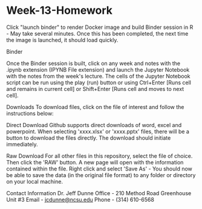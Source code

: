 # Week-13-Homework

Click "launch binder" to render Docker image and build Binder session in R - May take several minutes. Once this has been completed, the next time the image is launched, it should load quickly.

Binder

Once the Binder session is built, click on any week and notes with the .ipynb extension (IPYNB File extension) and launch the Jupyter Notebook with the notes from the week's lecture. The cells of the Jupyter Notebook script can be run using the play (run) button or using Ctrl+Enter [Runs cell and remains in current cell] or Shift+Enter [Runs cell and moves to next cell].

Downloads
To download files, click on the file of interest and follow the instructions below:

Direct Download
Github supports direct downloads of word, excel and powerpoint. When selecting 'xxxx.xlsx' or 'xxxx.pptx' files, there will be a button to download the files directly. The download should initiate immediately.

Raw Download
For all other files in this repository, select the file of choice. Then click the 'RAW' button. A new page will open with the information contained within the file. Right click and select 'Save As' - You should now be able to save the data (in the original file format) to any folder or directory on your local machine.

Contact Information
Dr. Jeff Dunne
Office - 210 Method Road Greenhouse Unit #3
Email - jcdunne@ncsu.edu
Phone - (314) 610-6568
